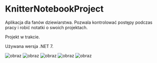 # KnitterNotebookProject

Aplikacja dla fanów dziewiarstwa. Pozwala kontrolować postępy podczas pracy i robić notatki o swoich projektach. 

Projekt w trakcie. 

Używana wersja .NET 7.

![obraz](https://user-images.githubusercontent.com/76125047/236647307-6c712dcf-5b29-4106-b951-6096a0723899.png)
![obraz](https://user-images.githubusercontent.com/76125047/236647471-33bf9441-0bdb-465b-8c2c-9808a8fbfcab.png)
![obraz](https://user-images.githubusercontent.com/76125047/236647459-77cebe94-8e55-4b3d-94ad-2dcdd7e94247.png)
![obraz](https://user-images.githubusercontent.com/76125047/236647496-715fab01-da83-482d-a79d-4b313b9ecb38.png)
![obraz](https://user-images.githubusercontent.com/76125047/236647645-7e5fc515-2cc9-4b53-97c0-b2bc4bba4a63.png)




